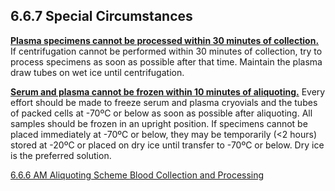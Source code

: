 ## 6.6.7 Special Circumstances

**<u>Plasma specimens cannot be processed within 30 minutes of collection.</u>**  If centrifugation cannot be performed within 30 minutes of collection, try to process specimens as soon as possible after that time. Maintain the plasma draw tubes on wet ice until centrifugation.

**<u>Serum and plasma cannot be frozen within 10 minutes of aliquoting.</u>** Every effort should be made to freeze serum and plasma cryovials and the tubes of packed cells at -70ºC or below as soon as possible after aliquoting.  All samples should be frozen in an upright position.  If specimens cannot be placed immediately at -70ºC or below, they may be temporarily (<2 hours) stored at -20ºC or placed on dry ice until transfer to -70ºC or below.  Dry ice is the preferred solution.


<div class="center">
<div class="btn-group">
  <a href=":pages_path:/manuals/blood-collection-processing/6-06-06-am-aliquoting-scheme.md" class="btn btn-default">
    <span class="glyphicon glyphicon-chevron-left"></span>
    6.6.6 AM Aliquoting Scheme
  </a>

  <a href=":pages_path:/manuals/blood-collection-processing" class="btn btn-default">
    <span class="glyphicon glyphicon-chevron-up"></span>
    Blood Collection and Processing
  </a>
</div>
</div>
